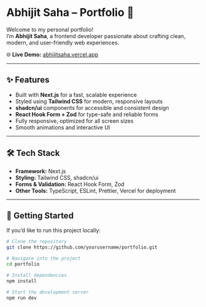 # Abhijit Saha – Portfolio 🚀

Welcome to my personal portfolio!  
I’m **Abhijit Saha**, a frontend developer passionate about crafting clean, modern, and user-friendly web experiences.  

🌐 **Live Demo:** [abhijitsaha.vercel.app](https://abhijitsaha.vercel.app/)  

---

## ✨ Features

- Built with **Next.js** for a fast, scalable experience  
- Styled using **Tailwind CSS** for modern, responsive layouts  
- **shadcn/ui** components for accessible and consistent design  
- **React Hook Form + Zod** for type-safe and reliable forms  
- Fully responsive, optimized for all screen sizes  
- Smooth animations and interactive UI  

---

## 🛠️ Tech Stack

- **Framework:** Next.js  
- **Styling:** Tailwind CSS, shadcn/ui  
- **Forms & Validation:** React Hook Form, Zod  
- **Other Tools:** TypeScript, ESLint, Prettier, Vercel for deployment  

---

## 🚀 Getting Started

If you’d like to run this project locally:

```bash
# Clone the repository
git clone https://github.com/yourusername/portfolio.git

# Navigate into the project
cd portfolio

# Install dependencies
npm install

# Start the development server
npm run dev
